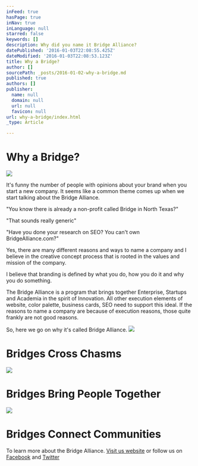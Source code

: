 ```yaml
---
inFeed: true
hasPage: true
inNav: true
inLanguage: null
starred: false
keywords: []
description: Why did you name it Bridge Alliance?
datePublished: '2016-01-03T22:08:55.425Z'
dateModified: '2016-01-03T22:08:53.123Z'
title: Why a Bridge?
author: []
sourcePath: _posts/2016-01-02-why-a-bridge.md
published: true
authors: []
publisher:
  name: null
  domain: null
  url: null
  favicon: null
url: why-a-bridge/index.html
_type: Article

---
```

# Why a Bridge?
![](https://s3-us-west-2.amazonaws.com/the-grid-img/p/072909af90c699da4349f1d5f7aa12d250bd1a70.jpg)

It's funny the number of people with opinions about your brand when you start a new company. It seems like a common theme comes up when we start talking about the Bridge Alliance. 

"You know there is already a non-profit called Bridge in North Texas?"

"That sounds really generic"

"Have you done your research on SEO? You can't own BridgeAlliance.com?"

Yes, there are many different reasons and ways to name a company and I believe in the creative concept process that is rooted in the values and mission of the company.

I believe that branding is defined by what you do, how you do it and why you do something.

The Bridge Alliance is a program that brings together Enterprise, Startups and Academia in the spirit of Innovation. All other execution elements of website, color palette, business cards, SEO need to support this ideal. If the reasons to name a company are because of execution reasons, those quite frankly are not good reasons.

So, here we go on why it's called Bridge Alliance.
![](https://s3-us-west-2.amazonaws.com/the-grid-img/p/1b673c9541c91c3b4d9fd78a96ac0be0adee9cbd.jpg)

# Bridges Cross Chasms
![](https://s3-us-west-2.amazonaws.com/the-grid-img/p/80de69372cfe0398c1c233f647e917a68877dcc1.jpg)

# Bridges Bring People Together
![](https://s3-us-west-2.amazonaws.com/the-grid-img/p/92c2dae53c5bb324cfc5bb67d0e97bc2f9a78d75.jpg)

# Bridges Connect Communities

To learn more about the Bridge Alliance. [Visit us website][0] or follow us on [Facebook][1] and [Twitter][2]

[0]: https://BridgeAlliance.co/
[1]: https://www.facebook.com/BridgeNTX
[2]: https://twitter.com/BridgeNTX